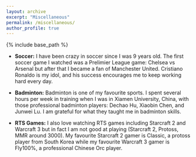 ```yaml
---
layout: archive
excerpt: "Miscellaneous"
permalink: /miscellaneous/
author_profile: true
---
```


{% include base_path %}

* <b>Soccer:</b>
I have been crazy in soccer since I was 9 years old. The first soccer game I watched was a Prelimier League game: Chelsea vs Arsenal but after that I became a fan of Manchester United. Cristiano Ronaldo is my idol, and his success encourages me to keep working hard every day.

* <b>Badminton:</b>
Badminton is one of my favourite sports. I spent several hours per week in training when I was in Xiamen University, China, with those professional badminton players: Dechao Hu, Xiaobin Chen, and Junwei Lu. I am grateful for what they taught me in badminton skills.

* <b>RTS Games:</b>
I also love watching RTS games including Starcraft 2 and Warcraft 3 but in fact I am not good at playing (Starcraft 2, Protoss, MMR around 3000). My favourite Starcraft 2 gamer is Classic, a protoss player from South Korea while my favourite Warcraft 3 gamer is Fly100%, a professional Chinese Orc player.
